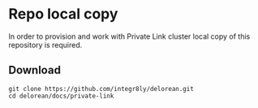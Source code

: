 # Repo local copy

In order to provision and work with Private Link cluster local copy of this repository is required.

## Download

```
git clone https://github.com/integr8ly/delorean.git
cd delorean/docs/private-link
```

